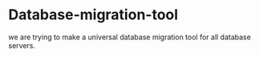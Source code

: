 # Database-migration-tool
we are trying to make a universal database migration tool for all database servers. 
